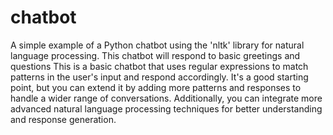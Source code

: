 # chatbot
A simple example of a Python chatbot using the 'nltk' library for natural language processing. This chatbot will respond to basic greetings and questions
This is a basic chatbot that uses regular expressions to match patterns in the user's input and respond accordingly. It's a good starting point, but you can extend it by adding more patterns and responses to handle a wider range of conversations. Additionally, you can integrate more advanced natural language processing techniques for better understanding and response generation.
